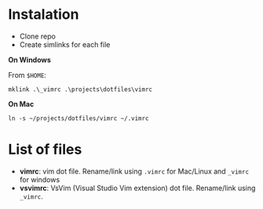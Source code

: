 # Instalation

- Clone repo
- Create simlinks for each file

**On Windows**

From `$HOME`:

`mklink .\_vimrc .\projects\dotfiles\vimrc`

**On Mac**

`ln -s ~/projects/dotfiles/vimrc ~/.vimrc`

# List of files 

- **vimrc**: vim dot file. Rename/link using `.vimrc` for Mac/Linux and `_vimrc` for windows
- **vsvimrc**: VsVim (Visual Studio Vim extension) dot file. Rename/link using `_vimrc`.


